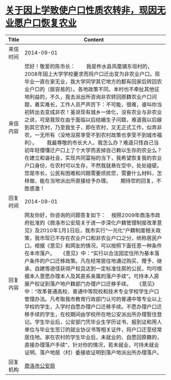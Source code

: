 # [关于因上学致使户口性质农转非，现因无业愿户口恢复农业](http://www.shangluo.gov.cn/zmhd/ldxxxx.jsp?urltype=leadermail.LeaderMailContentUrl&wbtreeid=1112&leadermailid=2680)

| Title |                                                                                                                                                                                                                                                                    Content                                                                                                                                                                                                                                                                    |
|:-----:|-----------------------------------------------------------------------------------------------------------------------------------------------------------------------------------------------------------------------------------------------------------------------------------------------------------------------------------------------------------------------------------------------------------------------------------------------------------------------------------------------------------------------------------------------|
| 来信时间  | 2014-09-01                                                                                                                                                                                                                                                                                                                                                                                                                                                                                                                                    |
| 来信内容  | 您好！敬爱的陈市长：        我是柞水县凤凰镇东垣村的， 2008年因上大学学校要求而将户口迁出变为非农业户口。现毕业一直在家无业，我大学同学其它地方的都有回家后转回农业户口的（挺容易的）。各地政策不同，本村也不牵扯其他征地利益的，不久，我去派出所咨询非农转回原籍农业户口问题，着实难长，工作人员严声厉下：不可能，很难，谁叫你当初转出去变成非农！虽说现有城乡一体化，没有农业与非农业之说，可是我现在由于面临以后结婚生子问题，难道我以后嫁到其它农村，乃至我生子，即在农村，又无正式工作，似弄非农，一无所有（没地没房享受不到农村政策也享受不到城市福利）。       我最尊敬的市长大人，我怎么办？难道只怪自己当初年轻懵懂迁户口上了个大学而丢掉自己赖以生存的农业么？在建立和谐社会，实现共同富裕的当下，我希望恢复我的农业户口身份，在农村可以生存，不然我就悬在空中，处处碰壁。您是市长，公民有困难和问题需要烦扰您，需要什么材料，怎样做，能在当地派出所直接给予办理。       期待您的回复，不胜感激！                                                                           |
| 回复时间  | 2014-09-01                                                                                                                                                                                                                                                                                                                                                                                                                                                                                                                                    |
| 回复内容  | 网友你好，你咨询的问题答复如下：    按照2009年商洛市政府批准的《商洛市公安局关于进一步深化户籍管理制度改革意见》及2010年1月1日后，我市实行“一元化”户籍制度相关政策，我市现已不存在农业户口和非农业户口之分，统称居民户口。根据《意见》和网友的情况，可以按照下面任意一种条件在本市落户。    《意见》中：“实行以合法固定住所为基本落户条件的户口迁移政策。凡在经常居住地通过购买、赠予、继承、自建等途径获得产权且达到一定标准住房的公民，均可根据本人意愿办理本人及其直系亲属的落户手续”。可持本人房屋产权证到落户地户籍部门办理户口迁移手续。    《意见》中：“改革普通高校、普通中等院校和技术专业学校学生户口管理办法。凡考取我市教育行政部门认可的普通中等专业以上学校的学生，入学时自愿办理户口迁移手续。不愿办理户口迁移手续的学生，在校期间由学校所在地公安派出所办理暂住登记。学生毕业后，公安部门凭毕业生学历证书、报到证和用人单位与毕业生签订的就业协议书等相关证件，将户口迁至经常居住地。家在农村的学生毕业后，未就业的、自愿回原籍的，直接办理落户手续”，针对你的情况，若未就业，可持未就业证明、落户地居（村）委接收证明到落户地派出所办理落户。 |
| 回复机构  | [商洛市公安局](../../category/agencies/商洛市公安局.md)                                                                                                                                                                                                                                                                                                                                                                                                                                                                                                   |